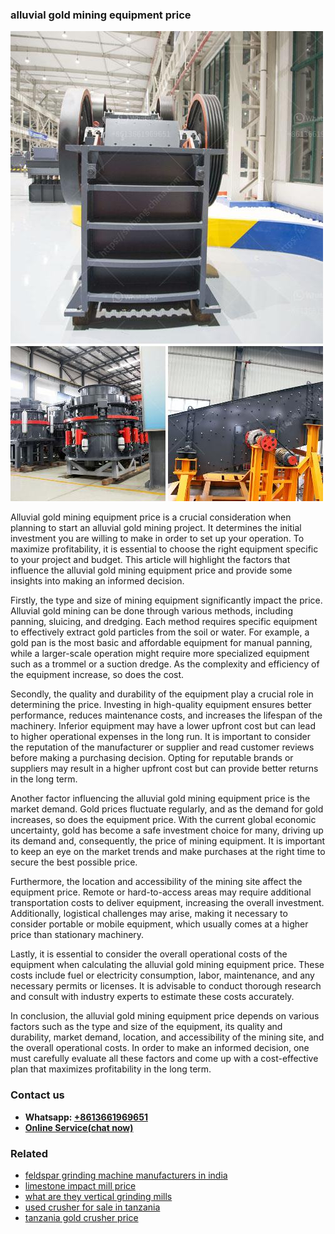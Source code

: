 <h3>alluvial gold mining equipment price</h3><img src='1702952861.jpg' alt=''><p>Alluvial gold mining equipment price is a crucial consideration when planning to start an alluvial gold mining project. It determines the initial investment you are willing to make in order to set up your operation. To maximize profitability, it is essential to choose the right equipment specific to your project and budget. This article will highlight the factors that influence the alluvial gold mining equipment price and provide some insights into making an informed decision.</p><p>Firstly, the type and size of mining equipment significantly impact the price. Alluvial gold mining can be done through various methods, including panning, sluicing, and dredging. Each method requires specific equipment to effectively extract gold particles from the soil or water. For example, a gold pan is the most basic and affordable equipment for manual panning, while a larger-scale operation might require more specialized equipment such as a trommel or a suction dredge. As the complexity and efficiency of the equipment increase, so does the cost.</p><p>Secondly, the quality and durability of the equipment play a crucial role in determining the price. Investing in high-quality equipment ensures better performance, reduces maintenance costs, and increases the lifespan of the machinery. Inferior equipment may have a lower upfront cost but can lead to higher operational expenses in the long run. It is important to consider the reputation of the manufacturer or supplier and read customer reviews before making a purchasing decision. Opting for reputable brands or suppliers may result in a higher upfront cost but can provide better returns in the long term.</p><p>Another factor influencing the alluvial gold mining equipment price is the market demand. Gold prices fluctuate regularly, and as the demand for gold increases, so does the equipment price. With the current global economic uncertainty, gold has become a safe investment choice for many, driving up its demand and, consequently, the price of mining equipment. It is important to keep an eye on the market trends and make purchases at the right time to secure the best possible price.</p><p>Furthermore, the location and accessibility of the mining site affect the equipment price. Remote or hard-to-access areas may require additional transportation costs to deliver equipment, increasing the overall investment. Additionally, logistical challenges may arise, making it necessary to consider portable or mobile equipment, which usually comes at a higher price than stationary machinery.</p><p>Lastly, it is essential to consider the overall operational costs of the equipment when calculating the alluvial gold mining equipment price. These costs include fuel or electricity consumption, labor, maintenance, and any necessary permits or licenses. It is advisable to conduct thorough research and consult with industry experts to estimate these costs accurately.</p><p>In conclusion, the alluvial gold mining equipment price depends on various factors such as the type and size of the equipment, its quality and durability, market demand, location, and accessibility of the mining site, and the overall operational costs. In order to make an informed decision, one must carefully evaluate all these factors and come up with a cost-effective plan that maximizes profitability in the long term.</p><h3>Contact us</h3><ul><li><strong>Whatsapp:&nbsp;<a href="https://wa.me/8613661969651">+8613661969651</a></strong></li><li><a href="https://swt.shibang-china.com/?git&amp;zhl&amp;alluvial gold mining equipment price"><strong>Online Service(chat now)</strong></a></li></ul><h3>Related</h3><ul><li><a href='feldspar grinding machine manufacturers in india.md'>feldspar grinding machine manufacturers in india</a></li><li><a href='limestone impact mill price.md'>limestone impact mill price</a></li><li><a href='what are they vertical grinding mills.md'>what are they vertical grinding mills</a></li><li><a href='used crusher for sale in tanzania.md'>used crusher for sale in tanzania</a></li><li><a href='tanzania gold crusher price.md'>tanzania gold crusher price</a></li></ul>